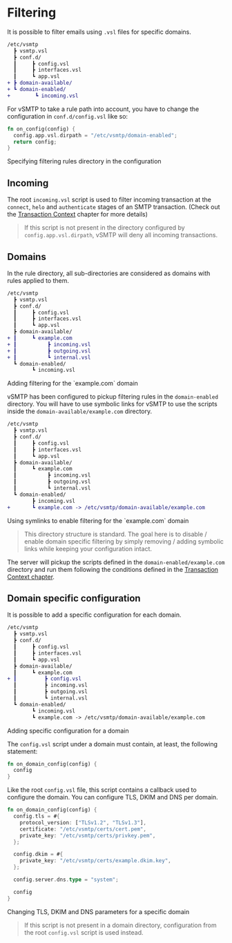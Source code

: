 # Filtering

It is possible to filter emails using `.vsl` files for specific domains.

```diff
/etc/vsmtp
  ┣ vsmtp.vsl
  ┣ conf.d/
  ┃     ┣ config.vsl
  ┃     ┣ interfaces.vsl
  ┃     ┗ app.vsl
+ ┣ domain-available/
+ ┗ domain-enabled/
+        ┗ incoming.vsl
```

For vSMTP to take a rule path into account, you have to change the configuration in `conf.d/config.vsl` like so:

```rust
fn on_config(config) {
  config.app.vsl.dirpath = "/etc/vsmtp/domain-enabled";
  return config;
}
```

<p class="ann"> Specifying filtering rules directory in the configuration </p>

## Incoming

The root `incoming.vsl` script is used to filter incoming transaction at the `connect`, `helo` and `authenticate` stages of an SMTP transaction. (Check out the [Transaction Context](../../filtering/transaction.md) chapter for more details)

> If this script is not present in the directory configured by `config.app.vsl.dirpath`, vSMTP will deny all incoming transactions.

## Domains

In the rule directory, all sub-directories are considered as domains with rules applied to them.

```diff
/etc/vsmtp
  ┣ vsmtp.vsl
  ┣ conf.d/
  ┃     ┣ config.vsl
  ┃     ┣ interfaces.vsl
  ┃     ┗ app.vsl
  ┣ domain-available/
+ ┃     ┗ example.com
+ ┃          ┣ incoming.vsl
+ ┃          ┣ outgoing.vsl
+ ┃          ┗ internal.vsl
  ┗ domain-enabled/
        ┗ incoming.vsl
```

<p class="ann"> Adding filtering for the `example.com` domain </p>

vSMTP has been configured to pickup filtering rules in the `domain-enabled` directory. You will have to use symbolic links for vSMTP to use the scripts inside the `domain-available/example.com` directory.

```diff
/etc/vsmtp
  ┣ vsmtp.vsl
  ┣ conf.d/
  ┃     ┣ config.vsl
  ┃     ┣ interfaces.vsl
  ┃     ┗ app.vsl
  ┣ domain-available/
  ┃     ┗ example.com
  ┃          ┣ incoming.vsl
  ┃          ┣ outgoing.vsl
  ┃          ┗ internal.vsl
  ┗ domain-enabled/
        ┣ incoming.vsl
+       ┗ example.com -> /etc/vsmtp/domain-available/example.com
```

<p class="ann"> Using symlinks to enable filtering for the `example.com` domain </p>

> This directory structure is standard. The goal here is to disable / enable domain specific filtering by simply removing / adding symbolic links while keeping your configuration intact.

The server will pickup the scripts defined in the `domain-enabled/example.com` directory and run them following the conditions defined in the [Transaction Context chapter](../../filtering/transaction.md).

## Domain specific configuration

It is possible to add a specific configuration for each domain.

```diff
/etc/vsmtp
  ┣ vsmtp.vsl
  ┣ conf.d/
  ┃     ┣ config.vsl
  ┃     ┣ interfaces.vsl
  ┃     ┗ app.vsl
  ┣ domain-available/
  ┃     ┗ example.com
+ ┃         ┣ config.vsl
  ┃         ┣ incoming.vsl
  ┃         ┣ outgoing.vsl
  ┃         ┗ internal.vsl
  ┗ domain-enabled/
        ┗ incoming.vsl
        ┗ example.com -> /etc/vsmtp/domain-available/example.com
```

<p class="ann"> Adding specific configuration for a domain </p>

The `config.vsl` script under a domain must contain, at least, the following statement:

```rust
fn on_domain_config(config) {
  config
}
```

Like the root `config.vsl` file, this script contains a callback used to configure the domain. You can configure TLS, DKIM and DNS per domain.

```rust
fn on_domain_config(config) {
  config.tls = #{
    protocol_version: ["TLSv1.2", "TLSv1.3"],
    certificate: "/etc/vsmtp/certs/cert.pem",
    private_key: "/etc/vsmtp/certs/privkey.pem",
  };

  config.dkim = #{
    private_key: "/etc/vsmtp/certs/example.dkim.key",
  };

  config.server.dns.type = "system";

  config
}
```

<p class="ann"> Changing TLS, DKIM and DNS parameters for a specific domain </p>

> If this script is not present in a domain directory, configuration from the root `config.vsl` script is used instead.
